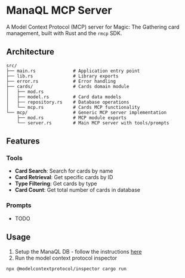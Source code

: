 # ManaQL MCP Server

A Model Context Protocol (MCP) server for Magic: The Gathering card management, built with Rust and the `rmcp` SDK.

## Architecture
```
src/
├── main.rs              # Application entry point
├── lib.rs               # Library exports
├── error.rs             # Error handling
├── cards/               # Cards domain module
│   ├── mod.rs
│   ├── model.rs         # Card data models
│   ├── repository.rs    # Database operations
│   └── mcp.rs           # Cards MCP functionality
└── mcp/                 # Generic MCP server implementation
    ├── mod.rs           # MCP module exports
    └── server.rs        # Main MCP server with tools/prompts
```

## Features

### Tools
- **Card Search**: Search for cards by name
- **Card Retrieval**: Get specific cards by ID
- **Type Filtering**: Get cards by type
- **Card Count**: Get total number of cards in database

### Prompts
- TODO

## Usage

1. Setup the ManaQL DB - follow the instructions [here](https://github.com/jcserv/manaql-ingest)
2. Run the model context protocol inspector
```bash
npx @modelcontextprotocol/inspector cargo run
```